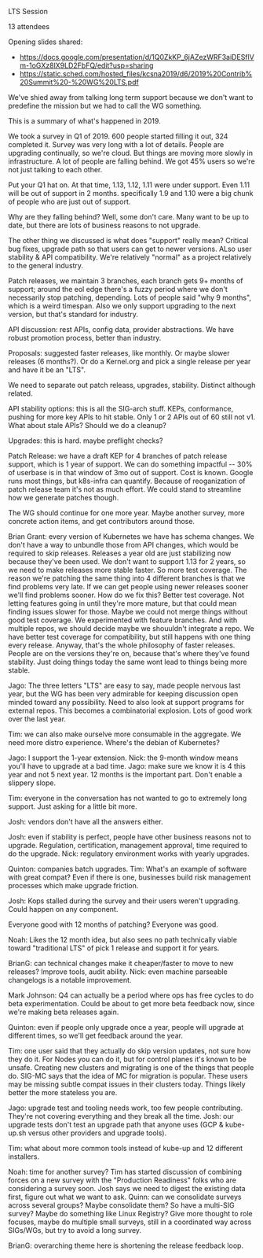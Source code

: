 LTS Session

13 attendees

Opening slides shared:

 * https://docs.google.com/presentation/d/1Q0ZkKP_6jAZezWRF3aiDESflVm-1oGXz8lX9LD2FbFQ/edit?usp=sharing
 * https://static.sched.com/hosted_files/kcsna2019/d6/2019%20Contrib%20Summit%20-%20WG%20LTS.pdf

We've shied away from talking long term support because we don't want to predefine the mission but we had to call the WG something.

This is a summary of what's happened in 2019.

We took a survey in Q1 of 2019. 600 people started filling it out, 324 completed it.  Survey was very long with a lot of details.  People are upgrading continually, so we're cloud.  But things are moving more slowly in infrastructure.  A lot of people are falling behind.  We got 45% users so we're not just talking to each other.

Put your Q1 hat on.  At that time, 1.13, 1.12, 1.11 were under support.  Even 1.11 will be out of support in 2 months.  specifically 1.9 and 1.10 were a big chunk of people who are just out of support.

Why are they falling behind?  Well, some don't care.  Many want to be up to date, but there are lots of business reasons to not upgrade.

The other thing we discussed is what does "support" really mean?  Critical bug fixes, upgrade path so that users can get to newer versions.  ALso user stability & API compatibility.  We're relatively "normal" as a project relatively to the general industry.

Patch releases, we maintain 3 branches, each branch gets 9+ months of support; around the eol edge there's a fuzzy period where we don't necessarily stop patching, depending.  Lots of people said "why 9 months", which is a weird timespan.  Also we only support upgrading to the next version, but that's standard for industry.

API discussion: rest APIs, config data, provider abstractions.  We have robust promotion process, better than industry.

Proposals: suggested faster releases, like monthly.  Or maybe slower releases (6 months?). Or do a Kernel.org and pick a single release per year and have it be an "LTS".

We need to separate out patch releass, upgrades, stability.  Distinct although related.

API stability options:  this is all the SIG-arch stuff.  KEPs, conformance, pushing for more key APIs to hit stable.  Only 1 or 2 APIs out of 60 still not v1.  What about stale APIs?  Should we do a cleanup?

Upgrades:  this is hard.  maybe preflight checks?

Patch Release: we have a draft KEP for 4 branches of patch release support, which is 1 year of support.  We can do something impactful -- 30% of userbase is in that window of 3mo out of support.  Cost is known.  Google runs most things, but k8s-infra can quantify.  Because of reoganization of patch release team it's not as much effort.  We could stand to streamline how we generate patches though.

The WG should continue for one more year.  Maybe another survey, more concrete action items, and get contributors around those.

Brian Grant:  every version of Kubernetes we have has schema changes.  We don't have a way to unbundle those from API changes, which would be required to skip releases.  Releases a year old are just stabilizing now because they've been used.  We don't want to support 1.13 for 2 years, so we need to make releases more stable faster.  So more test coverage.   The reason we're patching the same thing into 4 different branches is that we find problems very late.  If we can get people using newer releases sooner we'll find problems sooner.
How do we fix this?  Better test coverage.  Not letting features going in until they're more mature, but that could mean finding issues slower for those.  Maybe we could not merge things without good test coverage.  We experimented with feature branches.  And with multiple repos, we should decide maybe we shouuldn't integrate a repo.  We have better test coverage for compatibility, but still happens with one thing every release.
Anyway, that's the whole philosophy of faster releases.
People are on the versions they're on, because that's where they've found stability.  Just doing things today the same wont lead to things being more stable.

Jago: The three letters "LTS" are easy to say, made people nervous last year, but the WG has been very admirable for keeping discussion open minded toward any possibility.  Need to also look at support programs for external repos.  This becomes a combinatorial explosion.  Lots of good work over the last year.

Tim: we can also make ourselve more consumable in the aggregate.  We need more distro experience.  Where's the debian of Kubernetes?

Jago: I support the 1-year extension.  Nick: the 9-month window means you'll have to upgrade at a bad time.  Jago: make sure we know it is 4 this year and not 5 next year.  12 months is the important part.  Don't enable a slippery slope.

Tim: everyone in the conversation has not wanted to go to extremely long support.  Just asking for a little bit more.

Josh: vendors don't have all the answers either.

Josh: even if stability is perfect, people have other business reasons not to upgrade.  Regulation, certification, management approval, time required to do the upgrade.  Nick: regulatory environment works with yearly upgrades.

Quinton: companies batch upgrades.  Tim: What's an example of software with great compat?  Even if there is one, businesses build risk management processes which make upgrade friction.

Josh: Kops stalled during the survey and their users weren't upgrading.  Could happen on any component.

Everyone good with 12 months of patching?  Everyone was good.

Noah: Likes the 12 month idea, but also sees no path technically viable toward "traditional LTS" of pick 1 release and support it for years.

BrianG: can technical changes make it cheaper/faster to move to new releases?  Improve tools, audit ability. Nick: even machine parseable changelogs is a notable improvement.

Mark Johnson: Q4 can actually be a period where ops has free cycles to do beta experimentation. Could be about to get more beta feedback now, since we're making beta releases again.

Quinton: even if people only upgrade once a year, people will upgrade at different times, so we'll get feedback around the year.

Tim: one user said that they actually do skip version updates, not sure how they do it.  For Nodes you can do it, but for control planes it's known to be unsafe.  Creating new clusters and migrating is one of the things that people do.  SIG-MC says that the idea of MC for migration is popular.  These users may be missing subtle compat issues in their clusters today.  Things likely better the more stateless you are.

Jago: upgrade test and tooling needs work, too few people contributing.  They're not covering everything and they break all the time.  Josh: our upgrade tests don't test an upgrade path that anyone uses (GCP & kube-up.sh versus other providers and upgrade tools).

Tim: what about more common tools instead of kube-up and 12 different installers.

Noah: time for another survey?  Tim has started discussion of combining forces on a new survey with the "Production Readiness" folks who are considering a survey soon.  Josh says we need to digest the existing data first, figure out what we want to ask.  Quinn: can we consolidate surveys across several groups?  Maybe consolidate them?  So have a multi-SIG survey?  Maybe do something like Linux Registry?  Give more thought to role focuses, maybe do multiple small surveys, still in a coordinated way across SIGs/WGs, but try to avoid a long survey.

BrianG: overarching theme here is shortening the release feedback loop.
